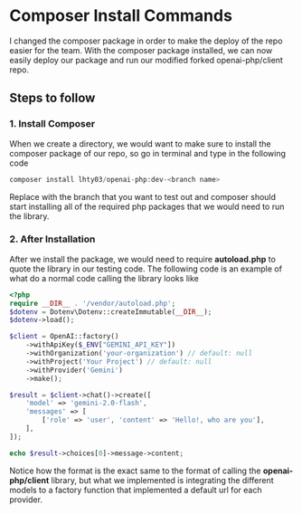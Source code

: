 # Composer Install Commands

I changed the composer package in order to make the deploy of the repo easier for the team. With the composer package
installed, we can now easily deploy our package and run our modified forked openai-php/client repo.

## Steps to follow

### 1. Install Composer

When we create a directory, we would want to make sure to install the composer package of our repo, so go in terminal
and type in the following code

```php
composer install lhty03/openai-php:dev-<branch name>
```

Replace <branch name> with the branch that you want to test out and composer should start installing all of the required
php packages that we would need to run the library.

### 2. After Installation
After we install the package, we would need to require **autoload.php** to quote the library in our testing code.
The following code is an example of what do a normal code calling the library looks like

```php
<?php
require __DIR__ . '/vendor/autoload.php';
$dotenv = Dotenv\Dotenv::createImmutable(__DIR__);
$dotenv->load();

$client = OpenAI::factory()
    ->withApiKey($_ENV["GEMINI_API_KEY"])
    ->withOrganization('your-organization') // default: null
    ->withProject('Your Project') // default: null
    ->withProvider('Gemini')
    ->make();

$result = $client->chat()->create([
    'model' => 'gemini-2.0-flash',
    'messages' => [
        ['role' => 'user', 'content' => 'Hello!, who are you'],
    ],
]);  

echo $result->choices[0]->message->content;
```  

Notice how the format is the exact same to the format of calling the **openai-php/client** library, but what we
implemented is integrating the different models to a factory function that implemented a default url for each provider.

